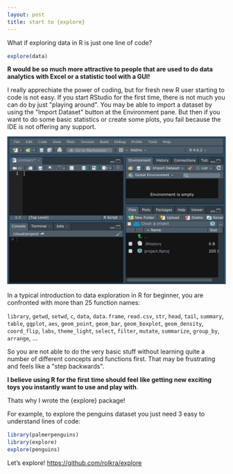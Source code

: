 ```yaml
---
layout: post
title: start to {explore}
---
```


What if exploring data in R is just one line of code?

```R
explore(data)
```

**R would be so much more attractive to people that are used to do data analytics with Excel or a statistic tool with a GUI!**

I really apprechiate the power of coding, but for fresh new R user starting to code is not easy. If you start RStudio for the first time, there is not much you can do by just "playing around". You may be able to import a dataset by using the "Import Dataset" button at the Environment pane. But then if you want to do some basic statistics or create some plots, you fail because the IDE is not offering any support. 

![RStudio start](../images/RStudio-empty.png)

In a typical introduction to data exploration in R for beginner, you are confronted with more than 25 function names:

```library```, ```getwd```, ```setwd```, ```c```, ```data```, ```data.frame```, ```read.csv```, ```str```, ```head```, ```tail```, ```summary```, ```table```, ```ggplot```, ```aes```, ```geom_point```, ```geom_bar```, ```geom_boxplot```, ```geom_density```, ```coord_flip```, ```labs```, ```theme_light```, ```select```, ```filter```, ```mutate```, ```summarize```, ```group_by```, ```arrange```, ...

So you are not able to do the very basic stuff without learning quite a number of different concepts and functions first. That may be frustrating and feels like a "step backwards". 

**I believe using R for the first time should feel like getting new exciting toys you instantly want to use and play with**. 

Thats why I wrote the {explore} package! 

For example, to explore the penguins dataset you just need 3 easy to understand lines of code: 

```R
library(palmerpenguins)
library(explore)
explore(penguins)
```

Let’s explore!
<https://github.com/rolkra/explore>

